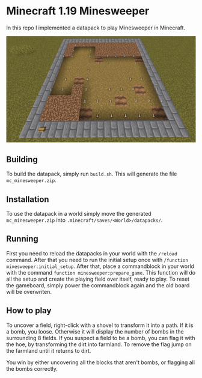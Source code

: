 # Minecraft 1.19 Minesweeper

In this repo I implemented a datapack to play Minesweeper in Minecraft.

![Image from ingame](/images/ingame.png)

## Building

To build the datapack, simply run `build.sh`. This will generate the file
`mc_minesweeper.zip`.

## Installation

To use the datapack in a world simply move the generated `mc_minesweeper.zip`
into `.minecraft/saves/<World>/datapacks/`.

## Running

First you need to reload the datapacks in your world with the `/reload` command.
After that you need to run the initial setup once with `/function minesweeper:initial_setup`.
After that, place a commandblock in your world with the command `function minesweeper:prepare_game`.
This function will do all the setup and create the playing field over itself,
ready to play. To reset the gameboard, simply power the commandblock again and
the old board will be overwriten.

## How to play

To uncover a field, right-click with a shovel to transform it into a path. If
it is a bomb, you loose. Otherwise it will display the number of bombs in the
surrounding 8 fields. If you suspect a field to be a bomb, you can flag it with
the hoe, by transforming the dirt into farmland. To remove the flag jump on the
farmland until it returns to dirt.

You win by either uncovering all the blocks that aren't bombs, or flagging all
the bombs correctly.